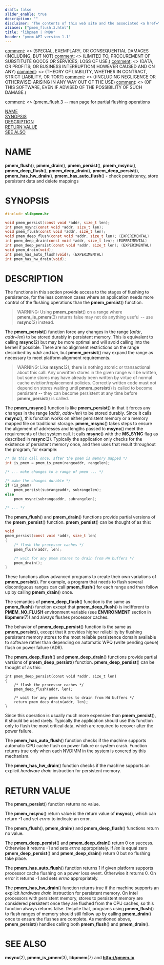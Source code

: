 ```yaml
---
draft: false
slider_enable: true
description: ""
disclaimer: "The contents of this web site and the associated <a href=\"https://github.com/pmem\">GitHub repositories</a> are BSD-licensed open source."
aliases: ["pmem_flush.3.html"]
title: "libpmem | PMDK"
header: "pmem API version 1.1"
---
```


[comment]: <> (Copyright 2017, Intel Corporation)

[comment]: <> (Redistribution and use in source and binary forms, with or without)
[comment]: <> (modification, are permitted provided that the following conditions)
[comment]: <> (are met:)
[comment]: <> (    * Redistributions of source code must retain the above copyright)
[comment]: <> (      notice, this list of conditions and the following disclaimer.)
[comment]: <> (    * Redistributions in binary form must reproduce the above copyright)
[comment]: <> (      notice, this list of conditions and the following disclaimer in)
[comment]: <> (      the documentation and/or other materials provided with the)
[comment]: <> (      distribution.)
[comment]: <> (    * Neither the name of the copyright holder nor the names of its)
[comment]: <> (      contributors may be used to endorse or promote products derived)
[comment]: <> (      from this software without specific prior written permission.)

[comment]: <> (THIS SOFTWARE IS PROVIDED BY THE COPYRIGHT HOLDERS AND CONTRIBUTORS)
[comment]: <> ("AS IS" AND ANY EXPRESS OR IMPLIED WARRANTIES, INCLUDING, BUT NOT)
[comment]: <> (LIMITED TO, THE IMPLIED WARRANTIES OF MERCHANTABILITY AND FITNESS FOR)
[comment]: <> (A PARTICULAR PURPOSE ARE DISCLAIMED. IN NO EVENT SHALL THE COPYRIGHT)
[comment]: <> (OWNER OR CONTRIBUTORS BE LIABLE FOR ANY DIRECT, INDIRECT, INCIDENTAL,)
[comment]: <> (SPECIAL, EXEMPLARY, OR CONSEQUENTIAL DAMAGES (INCLUDING, BUT NOT)
[comment]: <> (LIMITED TO, PROCUREMENT OF SUBSTITUTE GOODS OR SERVICES; LOSS OF USE,)
[comment]: <> (DATA, OR PROFITS; OR BUSINESS INTERRUPTION) HOWEVER CAUSED AND ON ANY)
[comment]: <> (THEORY OF LIABILITY, WHETHER IN CONTRACT, STRICT LIABILITY, OR TORT)
[comment]: <> ((INCLUDING NEGLIGENCE OR OTHERWISE) ARISING IN ANY WAY OUT OF THE USE)
[comment]: <> (OF THIS SOFTWARE, EVEN IF ADVISED OF THE POSSIBILITY OF SUCH DAMAGE.)

[comment]: <> (pmem_flush.3 -- man page for partial flushing operations

[NAME](#name)<br />
[SYNOPSIS](#synopsis)<br />
[DESCRIPTION](#description)<br />
[RETURN VALUE](#return-value)<br />
[SEE ALSO](#see-also)<br />


# NAME #

**pmem_flush**(), **pmem_drain**(),
**pmem_persist**(), **pmem_msync**(),
**pmem_deep_flush**(), **pmem_deep_drain**(), **pmem_deep_persist**(),
**pmem_has_hw_drain**(), **pmem_has_auto_flush**() - check persistency,
				store persistent data and delete mappings


# SYNOPSIS #

```c
#include <libpmem.h>

void pmem_persist(const void *addr, size_t len);
int pmem_msync(const void *addr, size_t len);
void pmem_flush(const void *addr, size_t len);
void pmem_deep_flush(const void *addr, size_t len); (EXPERIMENTAL)
int pmem_deep_drain(const void *addr, size_t len); (EXPERIMENTAL)
int pmem_deep_persist(const void *addr, size_t len); (EXPERIMENTAL)
void pmem_drain(void);
int pmem_has_auto_flush(void); (EXPERIMENTAL)
int pmem_has_hw_drain(void);
```


# DESCRIPTION #

The functions in this section provide access to the stages of flushing
to persistence, for the less common cases where an application needs more
control of the flushing operations than the **pmem_persist**() function.


>WARNING:
Using **pmem_persist**() on a range where **pmem_is_pmem**(3)
returns false may not do anything useful -- use **msync**(2) instead.

The **pmem_persist**() function force any changes in the range
\[*addr*, *addr*+*len*) to be stored durably in
persistent memory. This is equivalent to calling **msync**(2)
but may be more optimal and will avoid calling into the kernel if
possible. There are no alignment restrictions on the range described by
*addr* and *len*, but **pmem_persist**() may expand the range as
necessary to meet platform alignment requirements.

>WARNING:
Like **msync**(2), there is nothing atomic or transactional
about this call. Any unwritten stores in the given range will be
written, but some stores may have already been written by virtue of
normal cache eviction/replacement policies. Correctly written code must
not depend on stores waiting until **pmem_persist**() is called to
become persistent -- they can become persistent at any time before
**pmem_persist**() is called.

The **pmem_msync**() function is like **pmem_persist**() in that it
forces any changes in the range \[*addr*, *addr*+*len*) to be stored
durably. Since it calls **msync**(), this function works on either
persistent memory or a memory mapped file on traditional storage.
**pmem_msync**() takes steps to ensure the alignment of addresses and
lengths passed to **msync**() meet the requirements of that system call.
It calls **msync**() with the **MS_SYNC** flag as described in
**msync**(2). Typically the application only checks for the existence of
persistent memory once, and then uses that result throughout the
program, for example:

```c
/* do this call once, after the pmem is memory mapped */
int is_pmem = pmem_is_pmem(rangeaddr, rangelen);

/* ... make changes to a range of pmem ... */

/* make the changes durable */
if (is_pmem)
	pmem_persist(subrangeaddr, subrangelen);
else
	pmem_msync(subrangeaddr, subrangelen);

/* ... */
```



The **pmem_flush**() and **pmem_drain**() functions provide
partial versions of the **pmem_persist**() function.
**pmem_persist**() can be thought of as this:

```c
void
pmem_persist(const void *addr, size_t len)
{
	/* flush the processor caches */
	pmem_flush(addr, len);

	/* wait for any pmem stores to drain from HW buffers */
	pmem_drain();
}
```

These functions allow advanced programs to create their own variations
of **pmem_persist**(). For example, a program that needs to flush
several discontiguous ranges can call **pmem_flush**() for each range
and then follow up by calling **pmem_drain**() once.

The semantics of **pmem_deep_flush**() function is the same as
**pmem_flush**() function except that **pmem_deep_flush**() is indifferent to
**PMEM_NO_FLUSH** environment variable (see **ENVIRONMENT** section in **libpmem**(7))
and always flushes processor caches.

The behavior of **pmem_deep_persist**() function is the same as **pmem_persist**(),
except that it provides higher reliability by flushing persistent memory stores to
the most reliable persistence domain available to software rather than depending on
automatic WPQ (write pending queue) flush on power failure (ADR).

The **pmem_deep_flush**() and **pmem_deep_drain**() functions provide
partial varsions of **pmem_deep_persist**() function.
**pmem_deep_persist**() can be thought of as this:

```
int pmem_deep_persist(const void *addr, size_t len)
{
	/* flush the processor caches */
	pmem_deep_flush(addr, len);

	/* wait for any pmem stores to drain from HW buffers */
	return pmem_deep_drain(addr, len);
}
```

Since this operation is usually much more expensive than **pmem_persist**(),
it should be used rarely. Typically the application should use this function
only to flush the most critical data, which are required to recover after
the power failure.

The **pmem_has_auto_flush**() function checks if the machine supports automatic
CPU cache flush on power failure or system crash.
Function returns true only when each NVDIMM in the system is covered by this
mechanism.

The **pmem_has_hw_drain**() function checks if the machine
supports an explicit *hardware drain*
instruction for persistent memory.


# RETURN VALUE #

The **pmem_persist**() function returns no value.

The **pmem_msync**() return value is the return value of
**msync**(), which can return -1 and set *errno* to indicate an error.

The **pmem_flush**(), **pmem_drain**() and **pmem_deep_flush**()
functions return no value.

The **pmem_deep_persist**() and **pmem_deep_drain**() return 0 on success.
Otherwise it returns -1 and sets *errno* appropriately. If *len* is equal zero
**pmem_deep_persist**() and **pmem_deep_drain**() return 0 but no flushing take place.

The **pmem_has_auto_flush**() function returns 1 if given platform supports
processor cache flushing on a power loss event.  Otherwise it returns 0.
On error it returns -1 and sets *errno* appropriately.

The **pmem_has_hw_drain**() function returns true if the machine
supports an explicit *hardware drain*
instruction for persistent memory.
On Intel processors with persistent memory,
stores to persistent memory are considered persistent
once they are flushed from the CPU caches, so this
function always returns false. Despite that, programs using
**pmem_flush**() to flush ranges of memory should still follow up by calling
**pmem_drain**() once to ensure the flushes are complete. As mentioned above,
**pmem_persist**() handles calling both **pmem_flush**() and **pmem_drain**().


# SEE ALSO #

**msync**(2), **pmem_is_pmem**(3), **libpmem**(7)
and **<http://pmem.io>**
